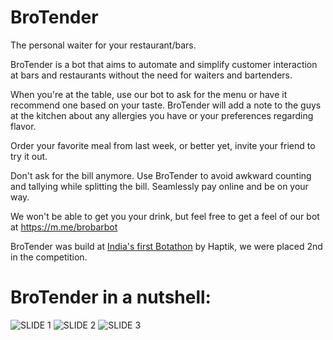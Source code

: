 # BroTender
The personal waiter for your restaurant/bars.

BroTender is a bot that aims to automate and simplify customer interaction at bars and restaurants without the need for waiters and bartenders.

When you're at the table, use our bot to ask for the menu or have it recommend one based on your taste. BroTender will add a note to the guys at the kitchen about any allergies you have or your preferences regarding flavor.

Order your favorite meal from last week, or better yet, invite your friend to try it out. 

Don't ask for the bill anymore.
Use BroTender to avoid awkward counting and tallying while splitting the bill. Seamlessly pay online and be on your way.

We won't be able to get you your drink, but feel free to get a feel of our bot at https://m.me/brobarbot

BroTender was build at [India's first Botathon](http://www.venturesity.com/challenge/id/359) by Haptik, we were placed 2nd in the competition.  

# BroTender in a nutshell: 

![SLIDE 1](http://i.imgur.com/ETKwHb1.png)
![SLIDE 2](http://i.imgur.com/YIrppAj.png)
![SLIDE 3](http://i.imgur.com/mZ4ejfv.png)

